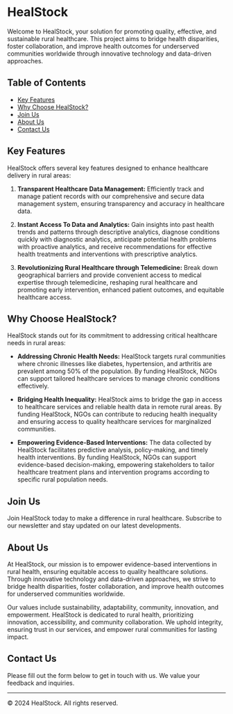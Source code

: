 # HealStock

Welcome to HealStock, your solution for promoting quality, effective, and sustainable rural healthcare. This project aims to bridge health disparities, foster collaboration, and improve health outcomes for underserved communities worldwide through innovative technology and data-driven approaches.

## Table of Contents
- [Key Features](#key-features)
- [Why Choose HealStock?](#why-choose-healstock)
- [Join Us](#join-us)
- [About Us](#about-us)
- [Contact Us](#contact-us)

## Key Features

HealStock offers several key features designed to enhance healthcare delivery in rural areas:

1. **Transparent Healthcare Data Management:** Efficiently track and manage patient records with our comprehensive and secure data management system, ensuring transparency and accuracy in healthcare data.

2. **Instant Access To Data and Analytics:** Gain insights into past health trends and patterns through descriptive analytics, diagnose conditions quickly with diagnostic analytics, anticipate potential health problems with proactive analytics, and receive recommendations for effective health treatments and interventions with prescriptive analytics.

3. **Revolutionizing Rural Healthcare through Telemedicine:** Break down geographical barriers and provide convenient access to medical expertise through telemedicine, reshaping rural healthcare and promoting early intervention, enhanced patient outcomes, and equitable healthcare access.

## Why Choose HealStock?

HealStock stands out for its commitment to addressing critical healthcare needs in rural areas:

- **Addressing Chronic Health Needs:** HealStock targets rural communities where chronic illnesses like diabetes, hypertension, and arthritis are prevalent among 50% of the population. By funding HealStock, NGOs can support tailored healthcare services to manage chronic conditions effectively.

- **Bridging Health Inequality:** HealStock aims to bridge the gap in access to healthcare services and reliable health data in remote rural areas. By funding HealStock, NGOs can contribute to reducing health inequality and ensuring access to quality healthcare services for marginalized communities.

- **Empowering Evidence-Based Interventions:** The data collected by HealStock facilitates predictive analysis, policy-making, and timely health interventions. By funding HealStock, NGOs can support evidence-based decision-making, empowering stakeholders to tailor healthcare treatment plans and intervention programs according to specific rural population needs.

## Join Us

Join HealStock today to make a difference in rural healthcare. Subscribe to our newsletter and stay updated on our latest developments.

## About Us

At HealStock, our mission is to empower evidence-based interventions in rural health, ensuring equitable access to quality healthcare solutions. Through innovative technology and data-driven approaches, we strive to bridge health disparities, foster collaboration, and improve health outcomes for underserved communities worldwide.

Our values include sustainability, adaptability, community, innovation, and empowerment. HealStock is dedicated to rural health, prioritizing innovation, accessibility, and community collaboration. We uphold integrity, ensuring trust in our services, and empower rural communities for lasting impact.

## Contact Us

Please fill out the form below to get in touch with us. We value your feedback and inquiries.

---

&copy; 2024 HealStock. All rights reserved.

